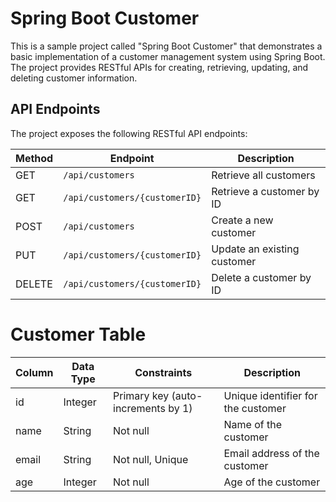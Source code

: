 # Spring Boot Customer

This is a sample project called "Spring Boot Customer" that demonstrates a basic implementation of a customer management system using Spring Boot. The project provides RESTful APIs for creating, retrieving, updating, and deleting customer information.

## API Endpoints

The project exposes the following RESTful API endpoints:

| Method | Endpoint                | Description                                  |
| ------ | ----------------------- | -------------------------------------------- |
| GET    | `/api/customers`        | Retrieve all customers                        |
| GET    | `/api/customers/{customerID}`   | Retrieve a customer by ID                     |
| POST   | `/api/customers`        | Create a new customer                         |
| PUT    | `/api/customers/{customerID}`   | Update an existing customer                   |
| DELETE | `/api/customers/{customerID}`   | Delete a customer by ID      



# Customer Table 

| Column    | Data Type | Constraints                             | Description                            |
|-----------|-----------|-----------------------------------------|----------------------------------------|
| id        | Integer   | Primary key (auto-increments by 1)      | Unique identifier for the customer     |
| name      | String    | Not null                                | Name of the customer                   |
| email     | String    | Not null, Unique                        | Email address of the customer          |
| age       | Integer   | Not null                                | Age of the customer                    |


